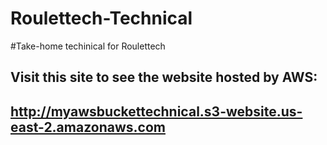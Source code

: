# Roulettech-Technical
#Take-home techinical for Roulettech
## Visit this site to see the website hosted by AWS:
## http://myawsbuckettechnical.s3-website.us-east-2.amazonaws.com 